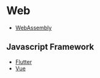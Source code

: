# Web
- [WebAssembly](https://github.com/WebAssembly)

## Javascript Framework
- [Flutter](https://github.com/flutter/flutter)
- [Vue](https://github.com/vuejs/vue)
